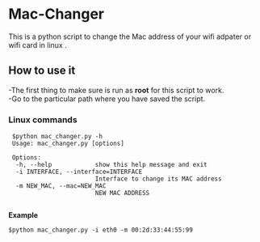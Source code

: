 # Mac-Changer
This is a python script to change the Mac address of your wifi adpater or wifi card in linux . 
## How to use it 
-The first thing to make sure is run as **root** for this script to work.<br/>
-Go to the particular path where you have saved the script.
### Linux commands
```linux
 $python mac_changer.py -h                          
 Usage: mac_changer.py [options]

 Options:
  -h, --help            show this help message and exit
  -i INTERFACE, --interface=INTERFACE
                        Interface to change its MAC address
  -m NEW_MAC, --mac=NEW_MAC
                        NEW MAC ADDRESS
                                          
```
**Example**
```linux
$python mac_changer.py -i eth0 -m 00:2d:33:44:55:99
```
